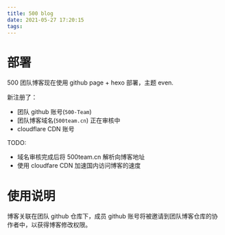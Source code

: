 ```yaml
---
title: 500 blog
date: 2021-05-27 17:20:15
tags:
---
```

# 部署
500 团队博客现在使用 github page + hexo 部署，主题 even.

新注册了：
+ 团队 github 账号(`500-Team`)
+ 团队博客域名(`500team.cn`) 正在审核中
+ cloudflare CDN 账号

TODO:
+ 域名审核完成后将 500team.cn 解析向博客地址
+ 使用 cloudfare CDN 加速国内访问博客的速度

# 使用说明
博客关联在团队 github 仓库下，成员 github 账号将被邀请到团队博客仓库的协作者中，以获得博客修改权限。
